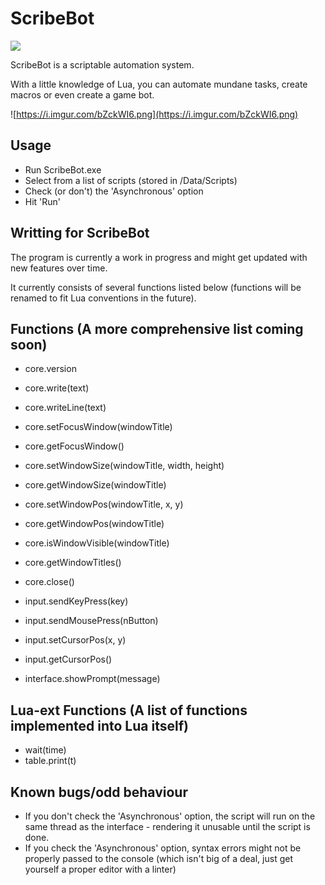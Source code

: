 # ScribeBot
![](https://i.imgur.com/nPWbUCM.png) 

ScribeBot is a scriptable automation system.

With a little knowledge of Lua, you can automate mundane tasks, create macros or even create a game bot.

![https://i.imgur.com/bZckWI6.png](https://i.imgur.com/bZckWI6.png)

## Usage
- Run ScribeBot.exe
- Select from a list of scripts (stored in /Data/Scripts)
- Check (or don't) the 'Asynchronous' option
- Hit 'Run'

## Writting for ScribeBot
The program is currently a work in progress and might get updated with new features over time.

It currently consists of several functions listed below (functions will be renamed to fit Lua conventions in the future).

## Functions (A more comprehensive list coming soon)

- core.version
- core.write(text)
- core.writeLine(text)
- core.setFocusWindow(windowTitle)
- core.getFocusWindow()
- core.setWindowSize(windowTitle, width, height)
- core.getWindowSize(windowTitle)
- core.setWindowPos(windowTitle, x, y)
- core.getWindowPos(windowTitle)
- core.isWindowVisible(windowTitle)
- core.getWindowTitles()
- core.close()

- input.sendKeyPress(key)
- input.sendMousePress(nButton)
- input.setCursorPos(x, y)
- input.getCursorPos()

- interface.showPrompt(message)

## Lua-ext Functions (A list of functions implemented into Lua itself)

- wait(time)
- table.print(t)

## Known bugs/odd behaviour
- If you don't check the 'Asynchronous' option, the script will run on the same thread as the interface - rendering it unusable until the script is done.
- If you check the 'Asynchronous' option, syntax errors might not be properly passed to the console (which isn't big of a deal, just get yourself a proper editor with a linter)

